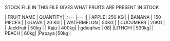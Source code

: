 STOCK FILE
IN THIS FILE GIVES WHAT FRUITS ARE PRESENT IN STOCK 

|  FRUIT NAME 	|   	QUANTITY|
|:---	|---	:|
|   	APPLE|   250 KG	|
|   BANANA	|   150 PIECES	|
|   GUAVA	|   20 KG	|
|  WATERMELON 	|   50KG	|
|   CUCUMBER	|  20KG |
|   Jackfruit	|  50kg 	|
|   Kaju	|   	400kg|
|    gdieqfwe   | 08|
|LITHCHI | 530kg|
|   PEACH     |    60kg|
|Papaya  |50kg |




